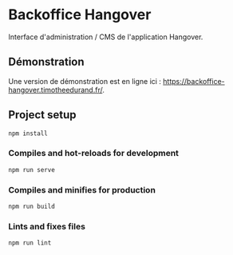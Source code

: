 # Backoffice Hangover
Interface d'administration / CMS de l'application Hangover.

## Démonstration
Une version de démonstration est en ligne ici : https://backoffice-hangover.timotheedurand.fr/.


## Project setup
```
npm install
```

### Compiles and hot-reloads for development
```
npm run serve
```

### Compiles and minifies for production

```
npm run build
```

### Lints and fixes files
```
npm run lint
```

